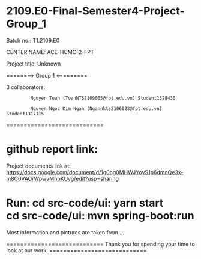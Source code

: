# 2109.E0-Final-Semester4-Project-Group_1

Batch no.: T1.2109.E0

CENTER NAME: ACE-HCMC-2-FPT

Project title: Unknown

========> Group 1 <=========

3 collaborators:

             Nguyen Toan (ToanNTS2109005@fpt.edu.vn) Student1328430

             Nguyen Ngoc Kim Ngan (Ngannkts2106023@fpt.edu.vn) Student1317115
             
============================

github report link: 
============================

Project documents link at: https://docs.google.com/document/d/1g0ng0MHWJYoyS1p6dmnQe3x-m8C0VAOrWpwvMhbKUvg/edit?usp=sharing 

Run: 
cd src-code/ui: yarn start <br>
cd src-code/ui: mvn spring-boot:run <br>
============================

Most information and pictures are taken from ...

  

============================ Thank you for spending your time to look at our work. ============================

